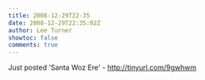 ```yaml
---
title: 2008-12-29T22-35
date: 2008-12-29T22:35:02Z
author: Lee Turner
showtoc: false
comments: true
---
```


Just posted 'Santa Woz Ere' - http://tinyurl.com/9gwhwm

